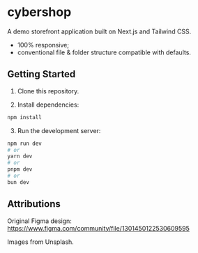 # cybershop

A demo storefront application built on Next.js and Tailwind CSS.

- 100% responsive;
- conventional file & folder structure compatible with defaults.

## Getting Started

1. Clone this repository.

2. Install dependencies:

```bash
npm install
```

3. Run the development server:

```bash
npm run dev
# or
yarn dev
# or
pnpm dev
# or
bun dev
```

## Attributions

Original Figma design: https://www.figma.com/community/file/1301450122530609595

Images from Unsplash.
